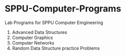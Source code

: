 # SPPU-Computer-Programs
Lab Programs for SPPU Computer Emgineering


1. Advanced Data Structures
2. Computer Graphics
3. Computer Networks
4. Random Data Structure practice Problems